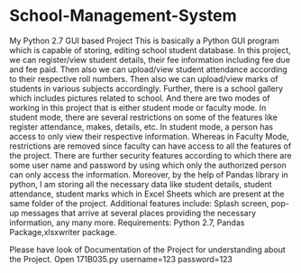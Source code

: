 # School-Management-System
My Python 2.7 GUI based Project
This is basically a Python GUI program which is capable of storing, editing school student database.
In this project, we can register/view student details, their fee information including fee due and fee paid. Then also we can upload/view student attendance according to their respective roll numbers. Then also we can upload/view marks of students in various subjects accordingly.
Further, there is a school gallery which includes pictures related to school.
And there are two modes of working in this project that is either student mode or faculty mode.
In student mode, there are several restrictions on some of the features like register attendance, makes, details, etc.
In student mode, a person has access to only view their respective information.
Whereas in Faculty Mode, restrictions are removed since faculty can have access to all the features of the project.
There are further security features according to which there are some user name and password by using which only the authorized person can only access the information.
Moreover, by the help of Pandas library in python, I am storing all the necessary data like student details, student attendance, student marks which in Excel Sheets which are present at the same folder of the project.
Additional features include:
Splash screen, pop-up messages that arrive at several places providing the necessary information, any many more.
Requirements:
Python 2.7, Pandas Package,xlsxwriter package.


Please have look of Documentation of the Project for understanding about the Project.
Open 171B035.py
username=123 
password=123
